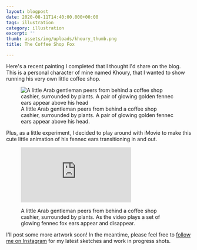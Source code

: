 ```yaml
---
layout: blogpost
date: 2020-08-11T14:40:00.000+00:00
tags: illustration
category: illustration
excerpt: ''
thumb: assets/img/uploads/khoury_thumb.png
title: The Coffee Shop Fox

---
```

Here's a recent painting I completed that I thought I'd share on the blog. This is a personal character of mine named Khoury, that I wanted to show running his very own little coffee shop.

<figure class="media">
<img src="http://www.staceyjenkins.co.uk/assets/img/uploads/khoury_coffee_shop_blog.png" alt=
"A little Arab gentleman peers from behind a coffee shop cashier, surrounded by plants. A pair of glowing golden fennec ears appear above his head">
<figcaption>A little Arab gentleman peers from behind a coffee shop cashier, surrounded by plants. A pair of glowing golden fennec ears appear above his head.</figcaption>
</figure>

Plus, as a little experiment, I decided to play around with iMovie to make this cute little animation of his fennec ears transitioning in and out.

<figure class="media"><div class='embed-container'><iframe src='https://www.youtube.com/embed/SxLqzi5vqjs' frameborder='0' allowfullscreen></iframe></div><figcaption> <p>A little Arab gentleman peers from behind a coffee shop cashier, surrounded by plants. As the video plays a set of glowing fennec fox ears appear and disappear.</p> </figcaption> </figure>

I'll post some more artwork soon! In the meantime, please feel free to [follow me on Instagram](http://www.instagram.com/froginajar) for my latest sketches and work in progress shots.